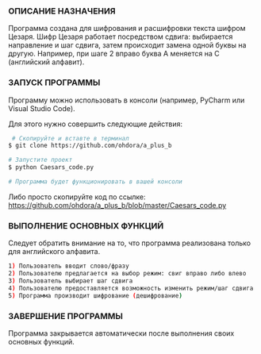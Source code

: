 ### **ОПИСАНИЕ НАЗНАЧЕНИЯ**    
Программа создана для шифрования и расшифровки текста шифром Цезаря. Шифр Цезаря работает посредством сдвига: 
выбирается направление и шаг сдвига, затем происходит замена одной буквы на другую. Например, при шаге 2 вправо буква А 
меняется на С (английский алфавит).
 
### **ЗАПУСК ПРОГРАММЫ**        
Программу можно использовать в консоли (например, PyCharm или Visual Studio Code).

Для этого нужно совершить следующие действия:
``` bash
 # Скопируйте и вставте в терминал
$ git clone https://github.com/ohdora/a_plus_b

# Запустите проект
$ python Caesars_code.py

# Программа будет функционировать в вашей консоли
```
Либо просто скопируйте код по ссылке:
https://github.com/ohdora/a_plus_b/blob/master/Caesars_code.py

### **ВЫПОЛНЕНИЕ ОСНОВНЫХ ФУНКЦИЙ**      
Следует обратить внимание на то, что программа реализована только для английского алфавита.
``` bash
1) Пользователь вводит слово/фразу
2) Пользователю предлагается на выбор режим: свиг вправо либо влево
3) Пользователь выбирает шаг сдвига
4) Пользователю предоставляется возможность изменить режим/шаг сдвига
5) Программа производит шифрование (дешифрование)
```

### **ЗАВЕРШЕНИЕ ПРОГРАММЫ**      
Программа закрывается автоматически после выполнения своих основных функций.

